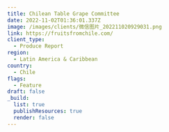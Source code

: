 ```yaml
---
title: Chilean Table Grape Committee
date: 2022-11-02T01:36:01.337Z
image: /images/clients/微信图片_202211020929031.png
link: https://fruitsfromchile.com/
client_type:
  - Produce Report
region:
  - Latin America & Caribbean
country:
  - Chile
flags:
  - Feature
draft: false
_build:
  list: true
  publishResources: true
  render: false
---
```

